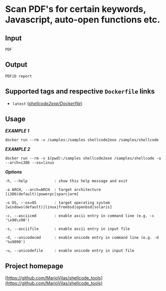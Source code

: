 # Scan PDF's for certain keywords, Javascript, auto-open functions etc.

## Input

```
PDF
```

## Output

```
PDFiD report
```

## Supported tags and respective `Dockerfile` links

* `latest` ([*shellcode2exe/Dockerfile*](https://gitlab.com/CinCan/dockerfiles/blob/master/shellcode2exe/Dockerfile))


## Usage

***EXAMPLE 1***

```
docker run --rm -v /samples:/samples shellcode2exe /samples/shellcode
```

***EXAMPLE 2***

```
docker run --rm -v $(pwd):/samples shellcode2exe /samples/shellcode -u --arch=i386 --os=linux
```


***Options***
```
-h, --help            : show this help message and exit  

-a ARCH, --arch=ARCH  : target architecture [i386(default)|powerpc|sparc|arm]  

-o OS, --os=OS        : target operating system [windows(default)|linux|freebsd|openbsd|solaris]

-c, --asciicmd        : enable ascii entry in command line (e.g. -c '\x90\x90')  

-s, --asciifile       : enable ascii entry in input file  

-d, --unicodecmd      : enable unicode entry in command line (e.g. -d '%u9090')  

-u, --unicodefile     : enable unicode entry in input file  

```

## Project homepage

[https://github.com/MarioVilas/shellcode_tools](https://github.com/MarioVilas/shellcode_tools)
